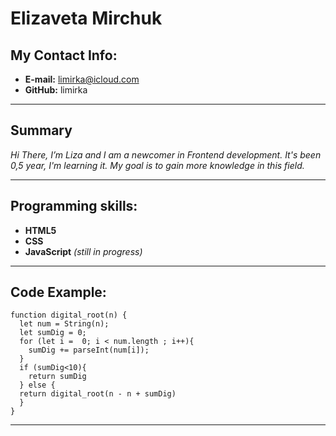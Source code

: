 # **Elizaveta Mirchuk**
## My Contact Info:


* __E-mail:__ limirka@icloud.com
* __GitHub:__ limirka
***
## __Summary__


*Hi There, I’m Liza and I am a newcomer in Frontend development. It's been 0,5 year, I'm learning it. My goal is to gain more knowledge in this field.*
***
## __Programming skills:__
* __HTML5__
* __CSS__
* __JavaScript__ *(still in progress)*
---
## __Code Example:__
```
function digital_root(n) {
  let num = String(n);
  let sumDig = 0;
  for (let i =  0; i < num.length ; i++){
    sumDig += parseInt(num[i]);
  }
  if (sumDig<10){
    return sumDig
  } else {  
  return digital_root(n - n + sumDig)
  }
}
```
---